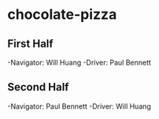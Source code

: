 # chocolate-pizza
## First Half
-Navigator: Will Huang
-Driver: Paul Bennett
## Second Half
-Navigator: Paul Bennett
-Driver: Will Huang